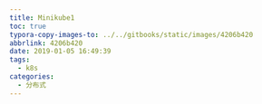 ```yaml
---
title: Minikube1
toc: true
typora-copy-images-to: ../../gitbooks/static/images/4206b420
abbrlink: 4206b420
date: 2019-01-05 16:49:39
tags:
  - k8s
categories:
  - 分布式
---
```


